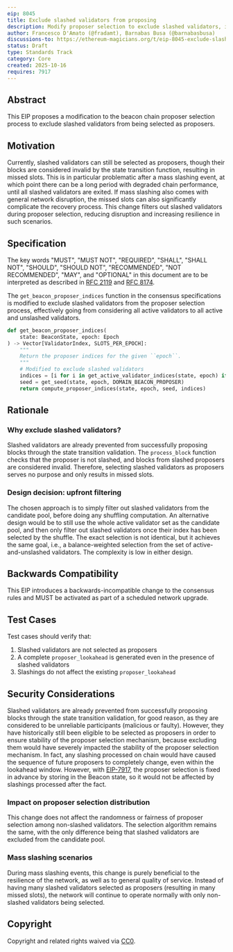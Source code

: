 ```yaml
---
eip: 8045
title: Exclude slashed validators from proposing
description: Modify proposer selection to exclude slashed validators, improving network resilience and performance after mass slashings
author: Francesco D'Amato (@fradamt), Barnabas Busa (@barnabasbusa)
discussions-to: https://ethereum-magicians.org/t/eip-8045-exclude-slashed-validators-from-proposing/25850
status: Draft
type: Standards Track
category: Core
created: 2025-10-16
requires: 7917
---
```


## Abstract

This EIP proposes a modification to the beacon chain proposer selection process to exclude slashed validators from being selected as proposers. 

## Motivation

Currently, slashed validators can still be selected as proposers, though their blocks are considered invalid by the state transition function, resulting in missed slots. This is in particular problematic after a mass slashing event, at which point there can be a long period with degraded chain performance, until all slashed validators are exited. If mass slashing also comes with general network disruption, the missed slots can also significantly complicate the recovery process. This change filters out slashed validators during proposer selection, reducing disruption and increasing resilience in such scenarios.

## Specification

The key words "MUST", "MUST NOT", "REQUIRED", "SHALL", "SHALL NOT", "SHOULD", "SHOULD NOT", "RECOMMENDED", "NOT RECOMMENDED", "MAY", and "OPTIONAL" in this document are to be interpreted as described in [RFC 2119](https://www.rfc-editor.org/rfc/rfc2119) and [RFC 8174](https://www.rfc-editor.org/rfc/rfc8174).

The `get_beacon_proposer_indices` function in the consensus specifications is modified to exclude slashed validators from the proposer selection process, effectively going from considering all
active validators to all active and unslashed validators. 

```python
def get_beacon_proposer_indices(
    state: BeaconState, epoch: Epoch
) -> Vector[ValidatorIndex, SLOTS_PER_EPOCH]:
    """
    Return the proposer indices for the given ``epoch``.
    """
    # Modified to exclude slashed validators
    indices = [i for i in get_active_validator_indices(state, epoch) if not state.validators[i].slashed]
    seed = get_seed(state, epoch, DOMAIN_BEACON_PROPOSER)
    return compute_proposer_indices(state, epoch, seed, indices)
```

## Rationale

### Why exclude slashed validators?

Slashed validators are already prevented from successfully proposing blocks through the state transition validation. The `process_block` function checks that the proposer is not slashed, and blocks from slashed proposers are considered invalid. Therefore, selecting slashed validators as proposers serves no purpose and only results in missed slots.

### Design decision: upfront filtering

The chosen approach is to simply filter out slashed validators from the candidate pool, before doing any shuffling computation. An alternative design would be to still use the whole active validator set as the candidate pool, and then only filter out slashed validators once their index has been selected by the shuffle. The exact selection is not identical, but it achieves the same goal, i.e., a balance-weighted selection from the set of active-and-unslashed validators. The complexity is low in either design.

## Backwards Compatibility

This EIP introduces a backwards-incompatible change to the consensus rules and MUST be activated as part of a scheduled network upgrade.

## Test Cases

Test cases should verify that:

1. Slashed validators are not selected as proposers
2. A complete `proposer_lookahead` is generated even in the presence of slashed validators
3. Slashings do not affect the existing `proposer_lookahead`

## Security Considerations

Slashed validators are already prevented from successfully proposing blocks through the state transition validation, for good reason, as they are considered to be unreliable participants (malicious or faulty). However, they have historically still been eligible to be selected as proposers in order to ensure stability of the proposer selection mechanism, because excluding them would have severely impacted the stability of the proposer selection mechanism. In fact, any slashing processed on chain would have caused the sequence of future proposers to completely change, even within the lookahead window. However, with [EIP-7917](./eip-7917.md), the proposer selection is fixed in advance by storing in the Beacon state, so it would not be affected by slashings processed after the fact.

### Impact on proposer selection distribution

This change does not affect the randomness or fairness of proposer selection among non-slashed validators. The selection algorithm remains the same, with the only difference being that slashed validators are excluded from the candidate pool.

### Mass slashing scenarios

During mass slashing events, this change is purely beneficial to the resilience of the network, as well as to general quality of service. Instead of having many slashed validators selected as proposers (resulting in many missed slots), the network will continue to operate normally with only non-slashed validators being selected.

## Copyright

Copyright and related rights waived via [CC0](../LICENSE.md).
